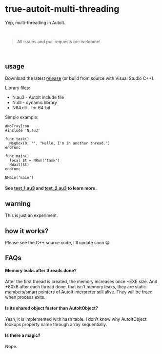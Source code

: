 # true-autoit-multi-threading
Yep, multi-threading in AutoIt.

<br>

> All issues and pull requests are welcome!

<br>

## usage

Download the latest [release](https://github.com/nomi-san/true-autoit-multi-threading/releases) (or build from source with Visual Studio C++).

Library files:
- N.au3 - AutoIt include file
- N.dll - dynamic library
- N64.dll - for 64-bit

Simple example:
```au3
#NoTrayIcon
#include 'N.au3'

func task()
  MsgBox(0, '', "Hello, I'm in another thread.")
endfunc

func main()
  local $t = NRun('task')
  NWait($t)
endfunc

NMain('main')
```

#### See [test_1.au3](./test_1.au3) and [test_2.au3](./test_2.au3) to learn more.

## warning
This is just an experiment.

## how it works?
Please see the C++ source code, I'll update soon 😀

## FAQs

#### Memory leaks after threads done?
After the first thread is created, the memory increases once ~EXE size. And +80kB after each thread done, that isn't memory leaks, they are static members/smart pointers of AutoIt interpreter still alive. They will be freed when process exits.

#### Is its shared object faster than AutoItObject?
Yesh, it is implemented with hash table. I don't know why AutoItObject lookups property name through array sequentially.

#### Is there a magic?
Nope.
